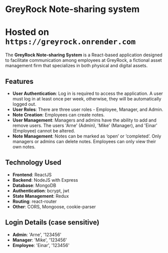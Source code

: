 # GreyRock Note-sharing system

# Hosted on `https://greyrock.onrender.com`

The **GreyRock Note-sharing System** is a React-based application designed to facilitate communication among employees at GreyRock, a fictional asset management firm that specializes in both physical and digital assets.


## Features
- **User Authentication**: Log in is required to access the application. A user must log in at least once per week, otherwise, they will be automatically logged out.
- **User Roles**: There are three user roles - Employee, Manager, and Admin.
- **Note Creation**: Employees can create notes.
- **User Management**: Managers and admins have the ability to add and remove users. The users 'Arne' (Admin), 'Mike' (Manager), and 'Einar' (Employee) cannot be altered.
- **Note Management**: Notes can be marked as ‘open’ or ‘completed’. Only managers or admins can delete notes. Employees can only view their own notes.

## Technology Used
- **Frontend**: ReactJS
- **Backend**: NodeJS with Express
- **Database**: MongoDB
- **Authentication**: bcrypt, jwt
- **State Management**: Redux
- **Routing**: react-router
- **Other**: CORS, Mongoose, cookie-parser

## Login Details (case sensitive)
- **Admin**: 'Arne', '123456'
- **Manager**: 'Mike', '123456'
- **Employee**: 'Einar', '123456'
